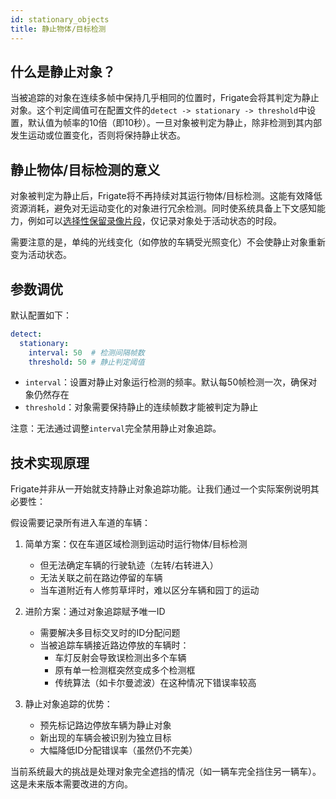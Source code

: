 ```yaml
---
id: stationary_objects
title: 静止物体/目标检测
---
```


## 什么是静止对象？

当被追踪的对象在连续多帧中保持几乎相同的位置时，Frigate会将其判定为静止对象。这个判定阈值可在配置文件的`detect -> stationary -> threshold`中设置，默认值为帧率的10倍（即10秒）。一旦对象被判定为静止，除非检测到其内部发生运动或位置变化，否则将保持静止状态。

## 静止物体/目标检测的意义

对象被判定为静止后，Frigate将不再持续对其运行物体/目标检测。这能有效降低资源消耗，避免对无运动变化的对象进行冗余检测。同时使系统具备上下文感知能力，例如可以[选择性保留录像片段](record.md#不同保留模式的含义)，仅记录对象处于活动状态的时段。

需要注意的是，单纯的光线变化（如停放的车辆受光照变化）不会使静止对象重新变为活动状态。

## 参数调优

默认配置如下：

```yaml
detect:
  stationary:
    interval: 50  # 检测间隔帧数
    threshold: 50 # 静止判定阈值
```

- `interval`：设置对静止对象运行检测的频率。默认每50帧检测一次，确保对象仍然存在
- `threshold`：对象需要保持静止的连续帧数才能被判定为静止

注意：无法通过调整`interval`完全禁用静止对象追踪。

## 技术实现原理

Frigate并非从一开始就支持静止对象追踪功能。让我们通过一个实际案例说明其必要性：

假设需要记录所有进入车道的车辆：
1. 简单方案：仅在车道区域检测到运动时运行物体/目标检测
   - 但无法确定车辆的行驶轨迹（左转/右转进入）
   - 无法关联之前在路边停留的车辆
   - 当车道附近有人修剪草坪时，难以区分车辆和园丁的运动

2. 进阶方案：通过对象追踪赋予唯一ID
   - 需要解决多目标交叉时的ID分配问题
   - 当被追踪车辆接近路边停放的车辆时：
     - 车灯反射会导致误检测出多个车辆
     - 原有单一检测框突然变成多个检测框
     - 传统算法（如卡尔曼滤波）在这种情况下错误率较高

3. 静止对象追踪的优势：
   - 预先标记路边停放车辆为静止对象
   - 新出现的车辆会被识别为独立目标
   - 大幅降低ID分配错误率（虽然仍不完美）

当前系统最大的挑战是处理对象完全遮挡的情况（如一辆车完全挡住另一辆车）。这是未来版本需要改进的方向。